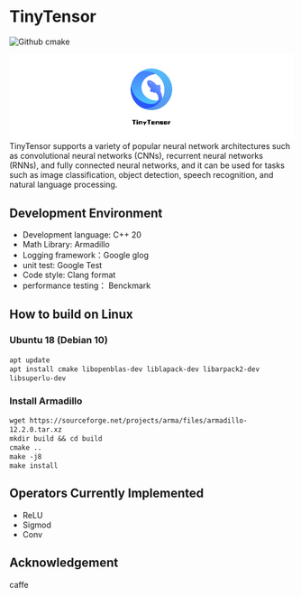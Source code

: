 <!--
 * @Author: lihaobo
 * @Date: 2023-03-02 10:12:49
 * @LastEditors: lihaobo
 * @LastEditTime: 2023-03-27 20:08:14
 * @Description: 请填写简介
-->
# TinyTensor
![Github cmake](https://img.shields.io/badge/cmake-3.16%2B-green)  

![TinyTensor](./img/TinyTensor.png)
TinyTensor supports a variety of popular neural network architectures such as convolutional neural networks (CNNs), recurrent neural networks (RNNs), and fully connected neural networks, and it can be used for tasks such as image classification, object detection, speech recognition, and natural language processing.
## Development Environment
* Development   language: C++ 20
* Math Library: Armadillo
* Logging framework：Google glog
* unit test:    Google Test
* Code style:   Clang format
* performance testing： Benckmark

## How to build on Linux
### Ubuntu 18 (Debian 10)
```
apt update
apt install cmake libopenblas-dev liblapack-dev libarpack2-dev libsuperlu-dev
```
### Install Armadillo
```
wget https://sourceforge.net/projects/arma/files/armadillo-12.2.0.tar.xz
mkdir build && cd build
cmake ..
make -j8
make install
```

## Operators Currently Implemented
* ReLU
* Sigmod
* Conv
## Acknowledgement
caffe